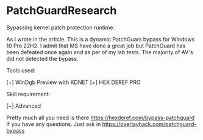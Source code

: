 # PatchGuardResearch
Bypassing kernel patch protection runtime.

As I wrote in the article. This is a dynamic PatchGuars bypass for Windows 10 Pro 22H2. I admit that MS have done a great job but PatchGuard has been defeated once again and as per of my lab tests. The majority of AV's did not detected the bypass.

Tools used:

[+] WinDgb Preview with KDNET
[+] HEX DEREF PRO

Skill requirement:

[+] Advanced

Pretty much all you need is there https://hexderef.com/bypass-patchguard
If you have any questions. Just ask in https://overlayhack.com/patchguard-bypass

